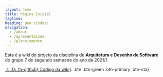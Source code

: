 ```yaml
---
layout: home
title: Página Inicial
tagline: 
heading: Bem vindos!
navigation:
  - /about
  - /apresentacoes
  - /planejamento
---
```


Esta é a wiki do projeto da disciplina de **Arquitetura e Desenho de Software** do grupo 7 do segundo semestre do ano de 2021/1.

<div class="cta-container">

[*&nbsp;*{: .fa .fa-github} Código da wiki][GHPAGES]{: .btn .btn-green .btn-primary .btn-cta}

</div>

[GHPAGES]: https://github.com/UnBArqDsw2021-1/2021.1_G7_Mychine_docs
